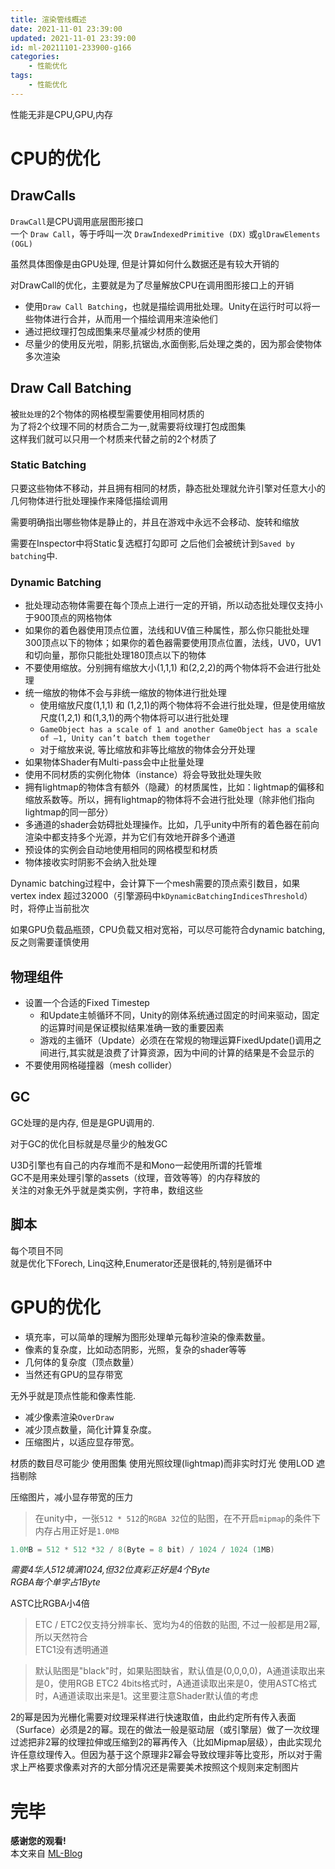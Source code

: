```yaml
---
title: 渲染管线概述
date: 2021-11-01 23:39:00
updated: 2021-11-01 23:39:00
id: ml-20211101-233900-g166
categories:
	- 性能优化
tags: 
	- 性能优化
---
```


性能无非是CPU,GPU,内存

<!--more-->

# CPU的优化

## DrawCalls

`DrawCall`是CPU调用底层图形接口  
一个 `Draw Call`，等于呼叫一次 `DrawIndexedPrimitive (DX)` 或`glDrawElements (OGL)`

虽然具体图像是由GPU处理, 但是计算如何什么数据还是有较大开销的

对DrawCall的优化，主要就是为了尽量解放CPU在调用图形接口上的开销

* 使用`Draw Call Batching`，也就是描绘调用批处理。Unity在运行时可以将一些物体进行合并，从而用一个描绘调用来渲染他们
* 通过把纹理打包成图集来尽量减少材质的使用
* 尽量少的使用反光啦，阴影,抗锯齿,水面倒影,后处理之类的，因为那会使物体多次渲染

## Draw Call Batching

被`批处理`的2个物体的网格模型需要使用相同材质的  
为了将2个纹理不同的材质合二为一,就需要将纹理打包成图集  
这样我们就可以只用一个材质来代替之前的2个材质了

### Static Batching 

只要这些物体不移动，并且拥有相同的材质，静态批处理就允许引擎对任意大小的几何物体进行批处理操作来降低描绘调用  

需要明确指出哪些物体是静止的，并且在游戏中永远不会移动、旋转和缩放

需要在Inspector中将Static复选框打勾即可  之后他们会被统计到`Saved by batching`中.

### Dynamic Batching

* 批处理动态物体需要在每个顶点上进行一定的开销，所以动态批处理仅支持小于900顶点的网格物体  
* 如果你的着色器使用顶点位置，法线和UV值三种属性，那么你只能批处理300顶点以下的物体；如果你的着色器需要使用顶点位置，法线，UV0，UV1和切向量，那你只能批处理180顶点以下的物体  
* 不要使用缩放。分别拥有缩放大小(1,1,1) 和(2,2,2)的两个物体将不会进行批处理
* 统一缩放的物体不会与非统一缩放的物体进行批处理
  * 使用缩放尺度(1,1,1) 和 (1,2,1)的两个物体将不会进行批处理，但是使用缩放尺度(1,2,1) 和(1,3,1)的两个物体将可以进行批处理
  * `GameObject has a scale of 1 and another GameObject has a scale of –1, Unity can’t batch them together`
  * 对于缩放来说, 等比缩放和非等比缩放的物体会分开处理
* 如果物体Shader有Multi-pass会中止批量处理
* 使用不同材质的实例化物体（instance）将会导致批处理失败
* 拥有lightmap的物体含有额外（隐藏）的材质属性，比如：lightmap的偏移和缩放系数等。所以，拥有lightmap的物体将不会进行批处理（除非他们指向lightmap的同一部分）
* 多通道的shader会妨碍批处理操作。比如，几乎unity中所有的着色器在前向渲染中都支持多个光源，并为它们有效地开辟多个通道
* 预设体的实例会自动地使用相同的网格模型和材质
* 物体接收实时阴影不会纳入批处理

Dynamic batching过程中，会计算下一个mesh需要的顶点索引数目，如果vertex index 超过32000（引擎源码中`kDynamicBatchingIndicesThreshold`）时，将停止当前批次

如果GPU负载品瓶颈，CPU负载又相对宽裕，可以尽可能符合dynamic batching, 反之则需要谨慎使用

## 物理组件

* 设置一个合适的Fixed Timestep
  * 和Update主帧循环不同，Unity的刚体系统通过固定的时间来驱动，固定的运算时间是保证模拟结果准确一致的重要因素
  * 游戏的主循环（Update）必须在在常规的物理运算FixedUpdate()调用之间进行,其实就是浪费了计算资源，因为中间的计算的结果是不会显示的
* 不要使用网格碰撞器（mesh collider）

## GC

GC处理的是内存, 但是是GPU调用的.  

对于GC的优化目标就是尽量少的触发GC

U3D引擎也有自己的内存堆而不是和Mono一起使用所谓的托管堆  
GC不是用来处理引擎的assets（纹理，音效等等）的内存释放的  
关注的对象无外乎就是类实例，字符串，数组这些

## 脚本

每个项目不同  
就是优化下Forech, Linq这种,Enumerator还是很耗的,特别是循环中

# GPU的优化

* 填充率，可以简单的理解为图形处理单元每秒渲染的像素数量。
* 像素的复杂度，比如动态阴影，光照，复杂的shader等等
* 几何体的复杂度（顶点数量）
* 当然还有GPU的显存带宽

无外乎就是顶点性能和像素性能.

* 减少像素渲染`OverDraw`
* 减少顶点数量，简化计算复杂度。
* 压缩图片，以适应显存带宽。

材质的数目尽可能少
使用图集
使用光照纹理(lightmap)而非实时灯光
使用LOD
遮挡剔除

压缩图片，减小显存带宽的压力

> 在unity中，一张`512 * 512`的`RGBA 32`位的贴图，在不开启`mipmap`的条件下内存占用正好是`1.0MB`

```C#
1.0MB = 512 * 512 *32 / 8(Byte = 8 bit) / 1024 / 1024 (1MB)
```
*需要4华人512填满1024,但32位真彩正好是4个Byte*  
*RGBA每个单字占1Byte*

ASTC比RGBA小4倍

> ETC / ETC2仅支持分辨率长、宽均为4的倍数的贴图, 不过一般都是用2幂,所以天然符合  
> ETC1没有透明通道

> 默认贴图是"black"时，如果贴图缺省，默认值是(0,0,0,0)，A通道读取出来是0，使用RGB ETC2 4bits格式时，A通道读取出来是0，使用ASTC格式时，A通道读取出来是1。这里要注意Shader默认值的考虑

2的幂是因为光栅化需要对纹理采样进行快速取值，由此约定所有传入表面（Surface）必须是2的幂。现在的做法一般是驱动层（或引擎层）做了一次纹理过滤把非2幂的纹理拉伸或压缩到2的幂再传入（比如Mipmap层级），由此实现允许任意纹理传入。但因为基于这个原理非2幂会导致纹理非等比变形，所以对于需求上严格要求像素对齐的大部分情况还是需要美术按照这个规则来定制图片



# 完毕

**感谢您的观看!**  
本文来自 [ML-Blog][ML-Blog_Link]

<!-- 图片 -->

<!-- 链接 -->

<!-- 水印 -->
[ML-Blog_Link]:https://userminghaoli.github.io/ "我的博客"
